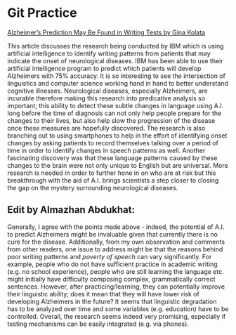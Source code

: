 # Git Practice
[Alzheimer’s Prediction May Be Found in Writing Tests by Gina Kolata](https://www.nytimes.com/2021/02/01/health/alzheimers-prediction-speech.html?searchResultPosition=1)

This article discusses the research being conducted by IBM which is using artificial intelligence to identify writing patterns from patients that may indicate the onset of neurological diseases. IBM has been able to use their artificial intelligence program to predict which patients will develop Alzheimers with 75% accuracy. It is so interesting to see the intersection of linguistics and computer science working hand in hand to better understand cognitive illnesses. Neurological diseases, especially Alzheimers, are incurable therefore making this research into predicative analysis so important; this ability to detect these subtle changes in language using A.I. long before the time of diagnosis can not only help people prepare for the changes to their lives, but also help slow the progression of the disease once these measures are hopefully discovered. The research is also branching out to using smartphones to help in the effort of identifying onset changes by asking patients to record themselves talking over a period of time in order to identify changes in speech patterns as well. Another fascinating discovery was that these language patterns caused by these changes to the brain were not only unique to English but are universal. More research is needed in order to further hone in on who are at risk but this breakthrough with the aid of A.I. brings scientists a step closer to closing the gap on the mystery surrounding neurological diseases.
<br>
## Edit by Almazhan Abdukhat: <br>
Generally, I agree with the points made above - indeed, the potential of A.I. to predict Alzheimers might be invaluable given that currently there is no cure for the disease. Additionally, from my own observation and comments from other readers, one issue to address might be that the reasons behind poor writing patterns and *poverty of speech* can vary significantly. For example, people who do not have sufficient practice in academic writing (e.g. no school experience), people who are still learning the language etc. might initially have difficulty composing complex, grammatically correct sentences. However, after practicing/learning, they can potentially improve their linguistic ability; does it mean that they will have lower risk of developing Alzheimers in the future? It seems that linguistic degradation has to be analyzed over time and some variables (e.g. education) have to be controlled.
Overall, the research seems indeed very promising, especially if testing mechanisms can be easily integrated (e.g. via phones). 

